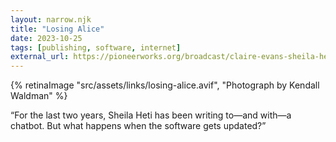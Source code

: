 ```yaml
---
layout: narrow.njk
title: "Losing Alice"
date: 2023-10-25
tags: [publishing, software, internet]
external_url: https://pioneerworks.org/broadcast/claire-evans-sheila-heti-ai?ref=daniel.pizza
---
```


{% retinaImage "src/assets/links/losing-alice.avif", "Photograph by Kendall Waldman" %}

“For the last two years, Sheila Heti has been writing to—and with—a chatbot. But what happens when the software gets updated?”
